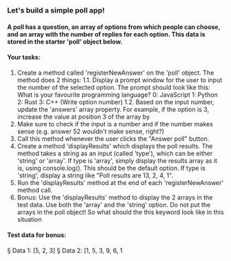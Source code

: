 ### Let's build a simple poll app!

#### A poll has a question, an array of options from which people can choose, and an array with the number of replies for each option. This data is stored in the starter 'poll' object below.


#### Your tasks:
1. Create a method called 'registerNewAnswer' on the 'poll' object. The 
method does 2 things:
1.1. Display a prompt window for the user to input the number of the 
selected option. The prompt should look like this:
What is your favourite programming language?
0: JavaScript
1: Python
2: Rust
3: C++
(Write option number)
1.2. Based on the input number, update the 'answers' array property. For 
example, if the option is 3, increase the value at position 3 of the array by 
1. Make sure to check if the input is a number and if the number makes 
sense (e.g. answer 52 wouldn't make sense, right?)
2. Call this method whenever the user clicks the "Answer poll" button.
3. Create a method 'displayResults' which displays the poll results. The 
method takes a string as an input (called 'type'), which can be either 'string'
or 'array'. If type is 'array', simply display the results array as it is, using 
console.log(). This should be the default option. If type is 'string', display a 
string like "Poll results are 13, 2, 4, 1".
4. Run the 'displayResults' method at the end of each 
'registerNewAnswer' method call.
5. Bonus: Use the 'displayResults' method to display the 2 arrays in the test 
data. Use both the 'array' and the 'string' option. Do not put the arrays in the poll 
object! So what should the this keyword look like in this situation

#### Test data for bonus:
§ Data 1: [5, 2, 3]
§ Data 2: [1, 5, 3, 9, 6, 1